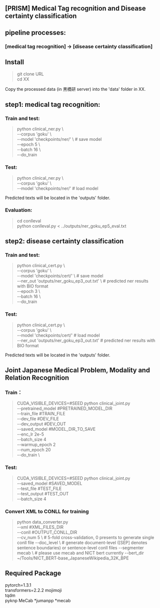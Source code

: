## [PRISM] Medical Tag recognition and Disease certainty classification

## pipeline processes: 

### [medical tag recognition] -> [disease certainty classification]

## Install
> git clone URL  
> cd XX

Copy the processed data (in 黒橋研 server) into the 'data' folder in XX. 

## step1: medical tag recognition:

### Train and test:
> python clinical\_ner.py \\  
> --corpus 'goku' \\  
> --model 'checkpoints/ner/' \\ # save model   
> --epoch 5 \\  
> --batch 16 \\  
> --do_train 

### Test:
> python clinical\_ner.py \\  
> --corpus 'goku' \\  
> --model 'checkpoints/ner/' # load model  

Predicted texts will be located in the 'outputs' folder.

### Evaluation:
> cd conlleval  
> python conlleval.py < ../outputs/ner\_goku\_ep5\_eval.txt

## step2: disease certainty classification

### Train and test:
> python clinical\_cert.py \\  
> --corpus 'goku' \\  
> --model 'checkpoints/cert/' \\ # save model  
> --ner\_out 'outputs/ner\_goku\_ep3\_out.txt' \\  # predicted ner results with BIO format  
> --epoch 3 \\  
> --batch 16 \\  
> --do_train 

### Test:
> python clinical\_cert.py \\  
> --corpus 'goku' \\  
> --model 'checkpoints/cert/' # load model  
> --ner\_out 'outputs/ner\_goku\_ep3\_out.txt'   # predicted ner results with BIO format

Predicted texts will be located in the 'outputs' folder.

## Joint Japanese Medical Problem, Modality and Relation Recognition

### Train：  
> CUDA_VISIBLE_DEVICES=#SEED python clinical_joint.py \
>    --pretrained_model #PRETRAINED_MODEL_DIR \
>    --train_file #TRAIN_FILE \
>    --dev_file #DEV_FILE \
>    --dev_output #DEV_OUT \
>    --saved_model #MODEL_DIR_TO_SAVE \
>    --enc_lr 2e-5 \
>    --batch_size 4 \
>    --warmup_epoch 2 \
>    --num_epoch 20 \
>    --do_train \

### Test:
> CUDA_VISIBLE_DEVICES=#SEED python clinical_joint.py \
>    --saved_model #SAVED_MODEL \
>    --test_file #TEST_FILE \
>    --test_output #TEST_OUT \
>    --batch_size 4


### Convert XML to CONLL for training
> python data_converter.py \
> --xml #XML_FILES_DIR \
> --conll #OUTPUT_CONLL_DIR \
> --cv_num 5 \ # 5-fold cross-validation, 0 presents to generate single conll file 
> --doc_level \ # generate document-level ([SEP] denotes sentence boundaries) or sentence-level conll files
> --segmenter mecab \ # please use mecab and NICT bert currently
> --bert_dir ~/Tools/NICT_BERT-base_JapaneseWikipedia_32K_BPE

## Required Package
pytorch=1.3.1  
transformers=2.2.2
mojimoji  
tqdm  
pyknp 
MeCab
*jumanpp 
*mecab






